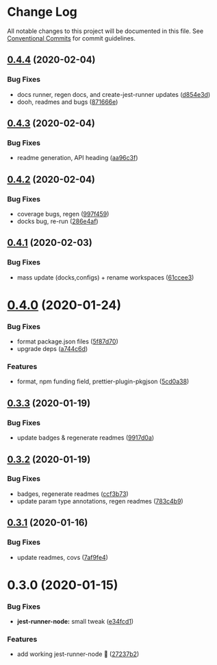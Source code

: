 # Change Log

All notable changes to this project will be documented in this file.
See [Conventional Commits](https://conventionalcommits.org) for commit guidelines.

## [0.4.4](https://github.com/tunnckoCore/opensource/compare/jest-runner-node@0.4.3...jest-runner-node@0.4.4) (2020-02-04)


### Bug Fixes

* docs runner, regen docs, and create-jest-runner updates ([d854e3d](https://github.com/tunnckoCore/opensource/commit/d854e3d335fa1d2c82d87321a07c6659fe6dcee1))
* dooh, readmes and bugs ([871666e](https://github.com/tunnckoCore/opensource/commit/871666e7eabbca6bf65cbc257311f0a46d410752))





## [0.4.3](https://github.com/tunnckoCore/opensource/compare/jest-runner-node@0.4.2...jest-runner-node@0.4.3) (2020-02-04)


### Bug Fixes

* readme generation, API heading ([aa96c3f](https://github.com/tunnckoCore/opensource/commit/aa96c3f06af5a27b0e3b4119b92a9f7978e0e251))





## [0.4.2](https://github.com/tunnckoCore/opensource/compare/jest-runner-node@0.4.1...jest-runner-node@0.4.2) (2020-02-04)


### Bug Fixes

* coverage bugs, regen ([997f459](https://github.com/tunnckoCore/opensource/commit/997f459bff26b47f9119b4b7046f7b7d8b7afd6c))
* docks bug, re-run ([286e4af](https://github.com/tunnckoCore/opensource/commit/286e4af4de74899decf0bf71124b0abb214c887a))





## [0.4.1](https://github.com/tunnckoCore/opensource/compare/jest-runner-node@0.4.0...jest-runner-node@0.4.1) (2020-02-03)


### Bug Fixes

* mass update (docks,configs) + rename workspaces ([61ccee3](https://github.com/tunnckoCore/opensource/commit/61ccee33ca1cce122de9c7d6522a7a2913f65828))





# [0.4.0](https://github.com/tunnckoCore/opensource/compare/jest-runner-node@0.3.3...jest-runner-node@0.4.0) (2020-01-24)


### Bug Fixes

* format package.json files ([5f87d70](https://github.com/tunnckoCore/opensource/commit/5f87d70d369e2939c8ab85aff8863a4cfe7f44e5))
* upgrade deps ([a744c6d](https://github.com/tunnckoCore/opensource/commit/a744c6dbef340b51e246ecf874579a752b7aa35a))


### Features

* format, npm funding field, prettier-plugin-pkgjson ([5cd0a38](https://github.com/tunnckoCore/opensource/commit/5cd0a389a731e5634636f1a124decbaf36807824))





## [0.3.3](https://github.com/tunnckoCore/opensource/compare/jest-runner-node@0.3.2...jest-runner-node@0.3.3) (2020-01-19)


### Bug Fixes

* update badges & regenerate readmes ([9917d0a](https://github.com/tunnckoCore/opensource/commit/9917d0a8cb045e2b6f83935347d6bb35144686bc))





## [0.3.2](https://github.com/tunnckoCore/opensource/compare/jest-runner-node@0.3.1...jest-runner-node@0.3.2) (2020-01-19)


### Bug Fixes

* badges, regenerate readmes ([ccf3b73](https://github.com/tunnckoCore/opensource/commit/ccf3b73c123dc66f2b1964bb263ab9e331449d3c))
* update param type annotations, regen readmes ([783c4b9](https://github.com/tunnckoCore/opensource/commit/783c4b9ed402621ecdfbda524c0a53b30f83ae68))





## [0.3.1](https://github.com/tunnckoCore/opensource/compare/jest-runner-node@0.3.0...jest-runner-node@0.3.1) (2020-01-16)


### Bug Fixes

* update readmes, covs ([7af9fe4](https://github.com/tunnckoCore/opensource/commit/7af9fe4ca26e1a3141368b1df90bbd082ef93b87))





# 0.3.0 (2020-01-15)


### Bug Fixes

* **jest-runner-node:** small tweak ([e34fcd1](https://github.com/tunnckoCore/opensource/commit/e34fcd161b147cee9d8a295aa336f488d348e5e1))


### Features

* add working jest-runner-node :tada: ([27237b2](https://github.com/tunnckoCore/opensource/commit/27237b2f55a38c0915a5c33c7815d20f2a8e2d38))
